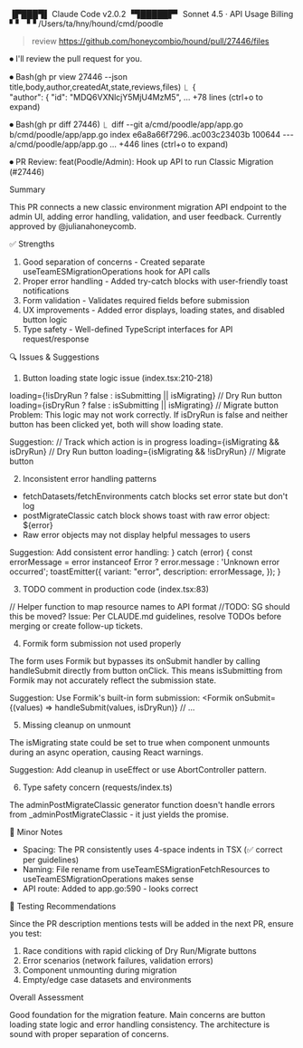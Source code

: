 ▐▛███▜▌ Claude Code v2.0.2
▝▜█████▛▘ Sonnet 4.5 · API Usage Billing
▘▘ ▝▝ /Users/ta/hny/hound/cmd/poodle

> review https://github.com/honeycombio/hound/pull/27446/files

⏺ I'll review the pull request for you.

⏺ Bash(gh pr view 27446 --json title,body,author,createdAt,state,reviews,files)
⎿  {  
 "author": {
"id": "MDQ6VXNlcjY5MjU4MzM5",
… +78 lines (ctrl+o to expand)

⏺ Bash(gh pr diff 27446)
⎿  diff --git a/cmd/poodle/app/app.go b/cmd/poodle/app/app.go
index e6a8a66f7296..ac003c23403b 100644
--- a/cmd/poodle/app/app.go
… +446 lines (ctrl+o to expand)

⏺ PR Review: feat(Poodle/Admin): Hook up API to run Classic Migration (#27446)

Summary

This PR connects a new classic environment migration API endpoint to the admin UI, adding error
handling, validation, and user feedback. Currently approved by @julianahoneycomb.

✅ Strengths

1. Good separation of concerns - Created separate useTeamESMigrationOperations hook for API calls
2. Proper error handling - Added try-catch blocks with user-friendly toast notifications
3. Form validation - Validates required fields before submission
4. UX improvements - Added error displays, loading states, and disabled button logic
5. Type safety - Well-defined TypeScript interfaces for API request/response

🔍 Issues & Suggestions

1. Button loading state logic issue (index.tsx:210-218)

loading={!isDryRun ? false : isSubmitting || isMigrating} // Dry Run button
loading={isDryRun ? false : isSubmitting || isMigrating} // Migrate button
Problem: This logic may not work correctly. If isDryRun is false and neither button has been clicked
yet, both will show loading state.

Suggestion:
// Track which action is in progress
loading={isMigrating && isDryRun} // Dry Run button
loading={isMigrating && !isDryRun} // Migrate button

2. Inconsistent error handling patterns

- fetchDatasets/fetchEnvironments catch blocks set error state but don't log
- postMigrateClassic catch block shows toast with raw error object: ${error}
- Raw error objects may not display helpful messages to users

Suggestion: Add consistent error handling:
} catch (error) {
const errorMessage = error instanceof Error ? error.message : 'Unknown error occurred';
toastEmitter({
variant: "error",
description: errorMessage,
});
}

3. TODO comment in production code (index.tsx:83)

// Helper function to map resource names to API format //TODO: SG should this be moved?
Issue: Per CLAUDE.md guidelines, resolve TODOs before merging or create follow-up tickets.

4. Formik form submission not used properly

The form uses Formik but bypasses its onSubmit handler by calling handleSubmit directly from button
onClick. This means isSubmitting from Formik may not accurately reflect the submission state.

Suggestion: Use Formik's built-in form submission:
<Formik
onSubmit={(values) => handleSubmit(values, isDryRun)}
// ...

>

5. Missing cleanup on unmount

The isMigrating state could be set to true when component unmounts during an async operation, causing
React warnings.

Suggestion: Add cleanup in useEffect or use AbortController pattern.

6. Type safety concern (requests/index.ts)

The adminPostMigrateClassic generator function doesn't handle errors from \_adminPostMigrateClassic -
it just yields the promise.

📝 Minor Notes

- Spacing: The PR consistently uses 4-space indents in TSX (✅ correct per guidelines)
- Naming: File rename from useTeamESMigrationFetchResources to useTeamESMigrationOperations makes
  sense
- API route: Added to app.go:590 - looks correct

🧪 Testing Recommendations

Since the PR description mentions tests will be added in the next PR, ensure you test:

1. Race conditions with rapid clicking of Dry Run/Migrate buttons
2. Error scenarios (network failures, validation errors)
3. Component unmounting during migration
4. Empty/edge case datasets and environments

Overall Assessment

Good foundation for the migration feature. Main concerns are button loading state logic and error
handling consistency. The architecture is sound with proper separation of concerns.
